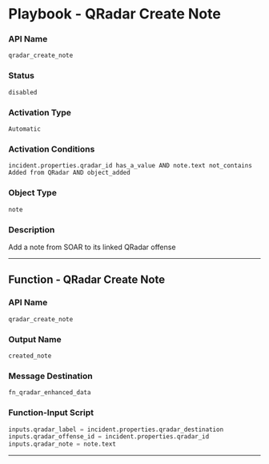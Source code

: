 <!--
    DO NOT MANUALLY EDIT THIS FILE
    THIS FILE IS AUTOMATICALLY GENERATED WITH resilient-sdk codegen
    Generated with resilient-sdk v50.0.151
-->

# Playbook - QRadar Create Note

### API Name
`qradar_create_note`

### Status
`disabled`

### Activation Type
`Automatic`

### Activation Conditions
`incident.properties.qradar_id has_a_value AND note.text not_contains Added from QRadar AND object_added`

### Object Type
`note`

### Description
Add a note from SOAR to its linked QRadar offense


---
## Function - QRadar Create Note

### API Name
`qradar_create_note`

### Output Name
`created_note`

### Message Destination
`fn_qradar_enhanced_data`

### Function-Input Script
```python
inputs.qradar_label = incident.properties.qradar_destination
inputs.qradar_offense_id = incident.properties.qradar_id
inputs.qradar_note = note.text
```

---


